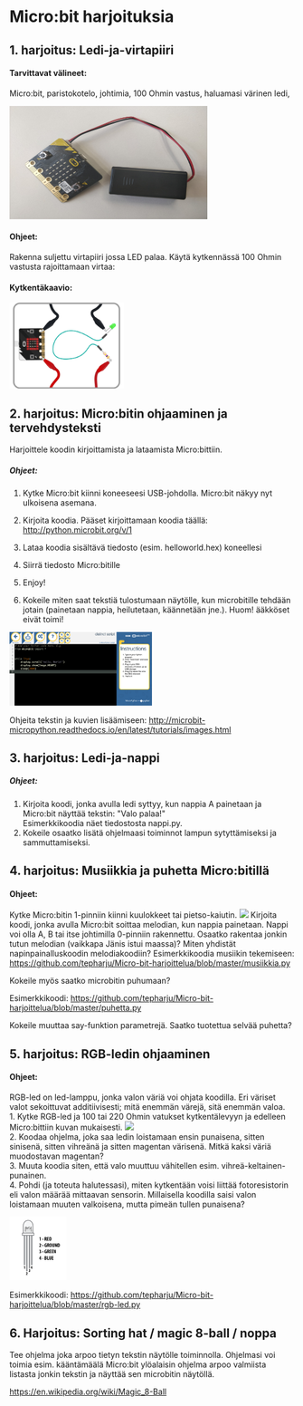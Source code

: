 # Micro:bit harjoituksia

## 1. harjoitus: Ledi-ja-virtapiiri

#### Tarvittavat välineet:

Micro:bit, paristokotelo, johtimia, 100 Ohmin vastus, haluamasi värinen ledi,

<img src="https://github.com/tepharju/Micro-bit-harjoittelua/blob/master/IMG_20180502_133946.jpg" height="200" width="350">



#### Ohjeet:

Rakenna suljettu virtapiiri jossa LED palaa. Käytä kytkennässä 100 Ohmin vastusta rajoittamaan virtaa:

#### Kytkentäkaavio:

<img src="https://github.com/tepharju/Micro-bit-harjoittelua/blob/master/microbit2.png" height="40%" width="40%">

## 2. harjoitus: Micro:bitin ohjaaminen ja tervehdysteksti

Harjoittele koodin kirjoittamista ja lataamista Micro:bittiin.



##### Ohjeet:

1. Kytke Micro:bit kiinni koneeseesi USB-johdolla. Micro:bit näkyy nyt ulkoisena asemana. 
2. Kirjoita koodia. Pääset kirjoittamaan koodia täällä: http://python.microbit.org/v/1
3. Lataa koodia sisältävä tiedosto (esim. helloworld.hex) koneellesi
4. Siirrä tiedosto Micro:bitille
5. Enjoy!

6. Kokeile miten saat tekstiä tulostumaan näytölle, kun microbitille tehdään jotain (painetaan nappia, heilutetaan, käännetään jne.). Huom! ääkköset eivät toimi! 

<img src="https://github.com/tepharju/Micro-bit-harjoittelua/blob/master/microbit1.png" height="50%" width="50%">

Ohjeita tekstin ja kuvien lisäämiseen: http://microbit-micropython.readthedocs.io/en/latest/tutorials/images.html


## 3. harjoitus: Ledi-ja-nappi

##### Ohjeet:

1. Kirjoita koodi, jonka avulla ledi syttyy, kun nappia A painetaan ja Micro:bit näyttää tekstin: "Valo palaa!" 
<br>Esimerkkikoodia näet tiedostosta nappi.py.
2. Kokeile osaatko lisätä ohjelmaasi toiminnot lampun sytyttämiseksi ja sammuttamiseksi.

## 4. harjoitus: Musiikkia ja puhetta Micro:bitillä

#### Ohjeet:

Kytke Micro:bitin 1-pinniin kiinni kuulokkeet tai pietso-kaiutin. 
<img src="https://s3-eu-west-1.amazonaws.com/twsu-production/images/jack-1465559835719.jpg">
Kirjoita koodi, jonka avulla Micro:bit soittaa melodian, kun nappia painetaan. Nappi voi olla A, B tai itse johtimilla 0-pinniin rakennettu. 
Osaatko rakentaa jonkin tutun melodian (vaikkapa Jänis istui maassa)? Miten yhdistät napinpainalluskoodin melodiakoodiin?
Esimerkkikoodia musiikin tekemiseen: https://github.com/tepharju/Micro-bit-harjoittelua/blob/master/musiikkia.py

Kokeile myös saatko microbitin puhumaan?

Esimerkkikoodi: https://github.com/tepharju/Micro-bit-harjoittelua/blob/master/puhetta.py

Kokeile muuttaa say-funktion parametrejä. Saatko tuotettua selvää puhetta?


## 5. harjoitus: RGB-ledin ohjaaminen

#### Ohjeet:

RGB-led on led-lamppu, jonka valon väriä voi ohjata koodilla. Eri väriset valot sekoittuvat additiivisesti; mitä enemmän värejä, sitä enemmän valoa.
<br>1. Kytke RGB-led ja 100 tai 220 Ohmin vatukset kytkentälevyyn ja edelleen Micro:bittiin kuvan mukaisesti. 
<img src="http://www.101computing.net/wp/wp-content/uploads/bbc-microbit-RGB-LED-Circuit-Gradient.png">
<br>2. Koodaa ohjelma, joka saa ledin loistamaan ensin punaisena, sitten sinisenä, sitten vihreänä ja sitten magentan värisenä. Mitkä kaksi väriä muodostavan magentan? 
<br>3. Muuta koodia siten, että valo muuttuu vähitellen esim. vihreä-keltainen-punainen.
<br>4. Pohdi (ja toteuta halutessasi), miten kytkentään voisi liittää fotoresistorin eli valon määrää mittaavan sensorin. Millaisella koodilla saisi valon loistamaan muuten valkoisena, mutta pimeän tullen punaisena?

<img src="https://github.com/tepharju/Micro-bit-harjoittelua/blob/master/RGBPinOut.png" height="20%" width="20%">


Esimerkkikoodi: https://github.com/tepharju/Micro-bit-harjoittelua/blob/master/rgb-led.py

## 6. Harjoitus: Sorting hat / magic 8-ball / noppa

Tee ohjelma joka arpoo tietyn tekstin näytölle toiminnolla. Ohjelmasi voi toimia esim. kääntämäälä Micro:bit ylöalaisin ohjelma arpoo valmiista listasta jonkin tekstin ja näyttää sen microbitin näytöllä.

https://en.wikipedia.org/wiki/Magic_8-Ball
